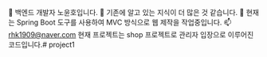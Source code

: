 👋 백엔드 개발자 노윤호입니다.
🙌 기존에 알고 있는 지식이 더 많은 것 같습니다.
💖️ 현재는 Spring Boot 도구를 사용하여 MVC 방식으로 웹 제작을 작업중입니다.
📫 rhk1909@naver.com 
현재 프로젝트는 shop 프로젝트로 관리자 입장으로 이루어진 코드입니다.# project1
